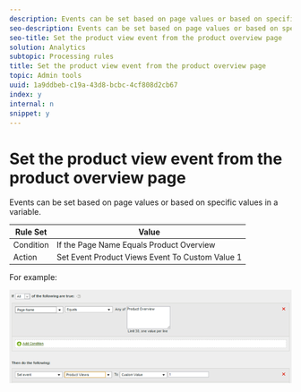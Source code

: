```yaml
---
description: Events can be set based on page values or based on specific values in a variable.
seo-description: Events can be set based on page values or based on specific values in a variable.
seo-title: Set the product view event from the product overview page
solution: Analytics
subtopic: Processing rules
title: Set the product view event from the product overview page
topic: Admin tools
uuid: 1a9ddbeb-c19a-43d8-bcbc-4cf808d2cb67
index: y
internal: n
snippet: y
---
```


# Set the product view event from the product overview page

Events can be set based on page values or based on specific values in a variable.

|  Rule Set  | Value  |
|---|---|
|  Condition  | If the Page Name Equals Product Overview  |
|  Action  | Set Event Product Views Event To Custom Value 1  |

For example:

![](assets/set-product-view-event.png)

